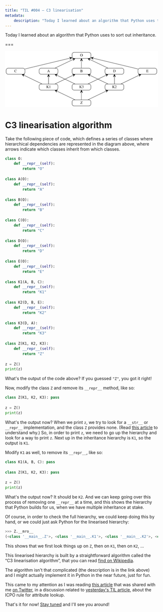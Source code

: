 ```yaml
---
title: "TIL #004 – C3 linearisation"
metadata:
    description: "Today I learned about an algorithm that Python uses to sort out inheritance."
---
```


Today I learned about an algorithm that Python uses to sort out inheritance.

===

![](_thumbnail.svg "From the Wiki article on C3 linearisation, by H2power, shared under the CC BY-SA 4.0 license.")


# C3 linearisation algorithm

Take the following piece of code,
which defines a series of classes where hierarchical dependencies
are represented in the diagram above,
where arrows indicate which classes inherit from which classes.

```py
class O:
    def __repr__(self):
        return "O"

class A(O):
    def __repr__(self):
        return "A"

class B(O):
    def __repr__(self):
        return "B"

class C(O):
    def __repr__(self):
        return "C"

class D(O):
    def __repr__(self):
        return "D"

class E(O):
    def __repr__(self):
        return "E"

class K1(A, B, C):
    def __repr__(self):
        return "K1"

class K2(D, B, E):
    def __repr__(self):
        return "K2"

class K3(D, A):
    def __repr__(self):
        return "K3"

class Z(K1, K2, K3):
    def __repr__(self):
        return "Z"

z = Z()
print(z)
```

What's the output of the code above?
If you guessed `"Z"`, you got it right!

Now, modify the class `Z` and remove its `__repr__` method, like so:

```py
class Z(K1, K2, K3): pass

z = Z()
print(z)
```

What's the output now?
When we print `z`, we try to look for a `__str__` or `__repr__` implementation,
and the class `Z` provides none.
(Read [this article][str-and-repr] to understand why.)
So, in order to print `z`, we need to go up the hierarchy and look for a way to print `z`.
Next up in the inheritance hierarchy is `K1`, so the output is `K1`.

Modify `K1` as well, to remove its `__repr__`, like so:

```py
class K1(A, B, C): pass

class Z(K1, K2, K3): pass

z = Z()
print(z)
```

What's the output now?
It should be `K2`.
And we can keep going over this process of removing one `__repr__` at a time,
and this shows the hierarchy that Python builds for us,
when we have multiple inheritance at stake.

Of course, in order to check the full hierarchy,
we could keep doing this by hand,
or we could just ask Python for the linearised hierarchy:

```py
>>> Z.__mro__
(<class '__main__.Z'>, <class '__main__.K1'>, <class '__main__.K2'>, <class '__main__.K3'>, <class '__main__.D'>, <class '__main__.A'>, <class '__main__.B'>, <class '__main__.C'>, <class '__main__.E'>, <class '__main__.O'>, <class 'object'>)
```

This shows that we first look things up on `Z`, then on `K1`, then on `K2`, ...

This linearised hierarchy is built by a straightforward algorithm called the “C3 linearisation algorithm”,
that you can read [find on Wikipedia][wiki].

The algorithm isn't that complicated (the description is in the link above)
and I might actually implement it in Python in the near future, just for fun.

This came to my attention as I was reading [this article][blog-article]
that was shared with me [on Twitter][twitter],
in a discussion related to [yesterday's TIL article][til003],
about the ICPO rule for attribute lookup.

That's it for now! [Stay tuned][subscribe] and I'll see you around!


[subscribe]: /subscribe
[til003]: /blog/til/003
[str-and-repr]: /blog/pydonts/str-and-repr
[wiki]: https://en.wikipedia.org/wiki/C3_linearization
[blog-article]: https://blog.peterlamut.com/2018/11/04/python-attribute-lookup-explained-in-detail
[twitter]: https://twitter.com/mathsppblog

